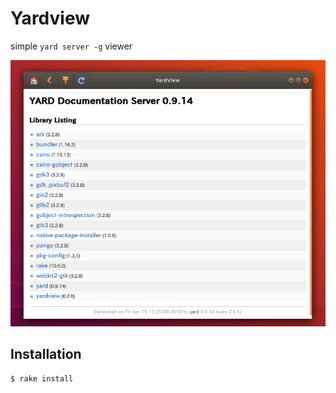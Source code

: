 # Yardview
simple `yard server -g` viewer

![Alt text](/resources/yardview_screenshot.png?raw=true "screenshot")

## Installation

    $ rake install
